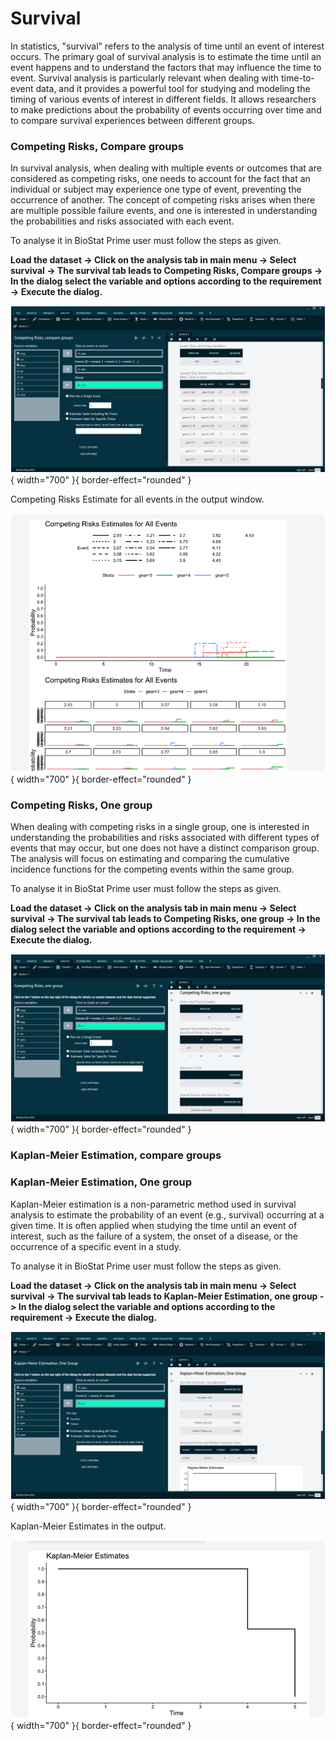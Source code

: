 # Survival

In statistics, "survival" refers to the analysis of time until an event of interest occurs. The primary goal of survival analysis is to estimate the time until an event happens and to understand the factors that may influence the time to event. Survival analysis is particularly relevant when dealing with time-to-event data, and it provides a powerful tool for studying and modeling the timing of various events of interest in different fields. It allows researchers to make predictions about the probability of events occurring over time and to compare survival experiences between different groups.

### Competing Risks, Compare groups

In survival analysis, when dealing with multiple events or outcomes that are considered as competing risks, one needs to account for the fact that an individual or subject may experience one type of event, preventing the occurrence of another. The concept of competing risks arises when there are multiple possible failure events, and one is interested in understanding the probabilities and risks associated with each event.

To analyse it in BioStat Prime user must follow the steps as given.

__Load the dataset -> Click on the analysis tab in main menu -> Select survival -> The survival tab leads to Competing Risks, Compare groups -> In the dialog select the variable and options according to the requirement -> Execute the dialog.__

![alt text](screenshots/image141.png){ width="700" }{ border-effect="rounded" }

Competing Risks Estimate for all events in the output window.

![alt text](screenshots/image142.png){ width="700" }{ border-effect="rounded" }

### Competing Risks, One group

When dealing with competing risks in a single group, one is interested in understanding the probabilities and risks associated with different types of events that may occur, but one does not have a distinct comparison group. The analysis will focus on estimating and comparing the cumulative incidence functions for the competing events within the same group.

To analyse it in BioStat Prime user must follow the steps as given.

__Load the dataset -> Click on the analysis tab in main menu -> Select survival -> The survival tab leads to Competing Risks, one  group -> In the dialog select the variable and options according to the requirement -> Execute the dialog.__

![alt text](screenshots/image143.png){ width="700" }{ border-effect="rounded" }

### Kaplan-Meier Estimation, compare groups



### Kaplan-Meier Estimation, One group

Kaplan-Meier estimation is a non-parametric method used in survival analysis to estimate the probability of an event (e.g., survival) occurring at a given time. It is often applied when studying the time until an event of interest, such as the failure of a system, the onset of a disease, or the occurrence of a specific event in a study.

To analyse it in BioStat Prime user must follow the steps as given.

__Load the dataset -> Click on the analysis tab in main menu -> Select survival -> The survival tab leads to Kaplan-Meier Estimation, one  group -> In the dialog select the variable and options according to the requirement -> Execute the dialog.__

![alt text](screenshots/image144.png){ width="700" }{ border-effect="rounded" }

Kaplan-Meier Estimates in the output.

![alt text](screenshots/image145.png){ width="700" }{ border-effect="rounded" }

